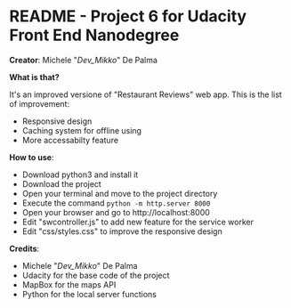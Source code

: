 # README - Project 6 for Udacity Front End Nanodegree

**Creator**: Michele "*Dev_Mikko*" De Palma

**What is that?**

It's an improved versione of "Restaurant Reviews" web app. This is the list of improvement:
- Responsive design
- Caching system for offline using
- More accessabilty feature

**How to use**:

- Download python3 and install it
- Download the project
- Open your terminal and move to the project directory
- Execute the command ```python -m http.server 8000```
- Open your browser and go to http://localhost:8000
- Edit "swcontroller.js" to add new feature for the service worker
- Edit "css/styles.css" to improve the responsive design

**Credits**:

- Michele "*Dev_Mikko*" De Palma
- Udacity for the base code of the project
- MapBox for the maps API
- Python for the local server functions
